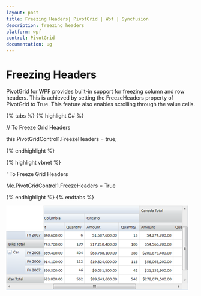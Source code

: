 ```yaml
---
layout: post
title: Freezing Headers| PivotGrid | Wpf | Syncfusion
description: freezing headers 
platform: wpf
control: PivotGrid
documentation: ug
---
```



# Freezing Headers

PivotGrid for WPF provides built-in support for freezing column and row headers. This is achieved by setting the FreezeHeaders property of PivotGrid to True. This feature also enables scrolling through the value cells.

{% tabs %}
{% highlight C# %}  


// To Freeze Grid Headers

this.PivotGridControl1.FreezeHeaders = true;

{% endhighlight %} 


{% highlight vbnet %} 

' To Freeze Grid Headers

Me.PivotGridControl1.FreezeHeaders = True 

{% endhighlight %} 
{% endtabs %}

![](Features_images/Features_img1.png)



